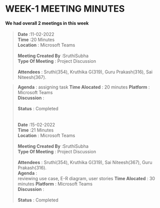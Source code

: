 # WEEK-1 MEETING MINUTES

#### We had overall 2 meetings in this week

>**Date** :11-02-2022<br>
>**Time** :20 Minutes<br>
>**Location** : Microsoft Teams <br>
><br>
>**Meeting Created By** :SruthiSubha<br>
>**Type Of Meeting** : Project Discussion <br>
><br>
>**Attendees** :
> Sruthi(354),
> Kruthika G(319),
> Guru Prakash(316),
> Sai Niteesh(367).

>**Agenda** : assigning task 
>**Time Alocated** : 20 minutes
>**Platform** : Microsoft Teams<br>
>**Discussion** :<br>
><br>
>**Status** : Completed<br>
><br>
><br>
>**Date** :15-02-2022<br>
>**Time** :21 Minutes<br>
>**Location** : Microsoft Teams<br>
><br>
>**Meeting Created By** :SruthiSubha<br>
>**Type Of Meeting** : Project Discussion <br>
><br>
>**Attendees** :
> Sruthi(354),
> Kruthika G(319),
> Sai Niteesh(367),
> Guru Prakash(316).<br>
> **Agenda** :<br> reviewing use case, E-R diagram, user stories
> **Time Alocated** : 30 minutes
> **Platform** : Microsoft Teams<br>
> **Discussion** :<br>
> <br>
>**Status** : Completed



